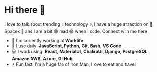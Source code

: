 # Hi there 👋

I love to talk about trending ⚡ technology ⚡, I have a huge attraction on 🔭 Spacex 🔭 and I am a bit 😄 mad 😄 when I code. Connect with me here

- 🏢 I'm currently working at **Worklife**
- 🚀 I use daily: **JavaScript**, **Python**, **Git**, **Bash**, **VS Code**
- 💻 I work using: **React**, **MaterialUI**, **ChakraUI**, **Django**, **PostgreSQL**, **Amazon AWS**, **Azure**, **GitHub**
- ⚡️ Fun fact: I'm a huge fan of Iron Man, I love to eat and travel


